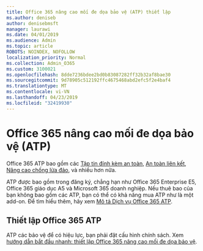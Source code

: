 ```yaml
---
title: Office 365 nâng cao mối đe dọa bảo vệ (ATP) thiết lập
ms.author: deniseb
author: denisebmsft
manager: laurawi
ms.date: 04/01/2019
ms.audience: Admin
ms.topic: article
ROBOTS: NOINDEX, NOFOLLOW
localization_priority: Normal
ms.collection: Admin_O365
ms.custom: 3100021
ms.openlocfilehash: 8dde7236bdee2bd0b83087282ff32b32af8bae30
ms.sourcegitcommit: 9d78905c512192ffc4675468abd2efc5f2e4baf4
ms.translationtype: MT
ms.contentlocale: vi-VN
ms.lasthandoff: 04/23/2019
ms.locfileid: "32419930"
---
```

# <a name="office-365-advanced-threat-protection-atp"></a>Office 365 nâng cao mối đe dọa bảo vệ (ATP)

Office 365 ATP bao gồm các [Tập tin đính kèm an toàn](https://docs.microsoft.com/office365/securitycompliance/atp-safe-attachments), [An toàn liên kết](https://docs.microsoft.com/office365/securitycompliance/atp-safe-links), [Nâng cao chống lừa đảo](https://docs.microsoft.com/office365/securitycompliance/atp-anti-phishing), và nhiều hơn nữa. 

ATP được bao gồm trong đăng ký, chẳng hạn như Office 365 Enterprise E5, Office 365 giáo dục A5 và Microsoft 365 doanh nghiệp. Nếu thuê bao của bạn không bao gồm các ATP, bạn có thể có khả năng mua ATP như là một add-on. Để tìm hiểu thêm, hãy xem [Mô tả Dịch vụ Office 365 ATP](https://docs.microsoft.com/office365/servicedescriptions/office-365-advanced-threat-protection-service-description).

## <a name="set-up-office-365-atp"></a>Thiết lập Office 365 ATP

ATP các bảo vệ để có hiệu lực, bạn phải đặt cấu hình chính sách. Xem [hướng dẫn bắt đầu nhanh: thiết lập Office 365 nâng cao mối đe dọa bảo vệ](https://docs.microsoft.com/office365/securitycompliance/checklist-atp-setup).

